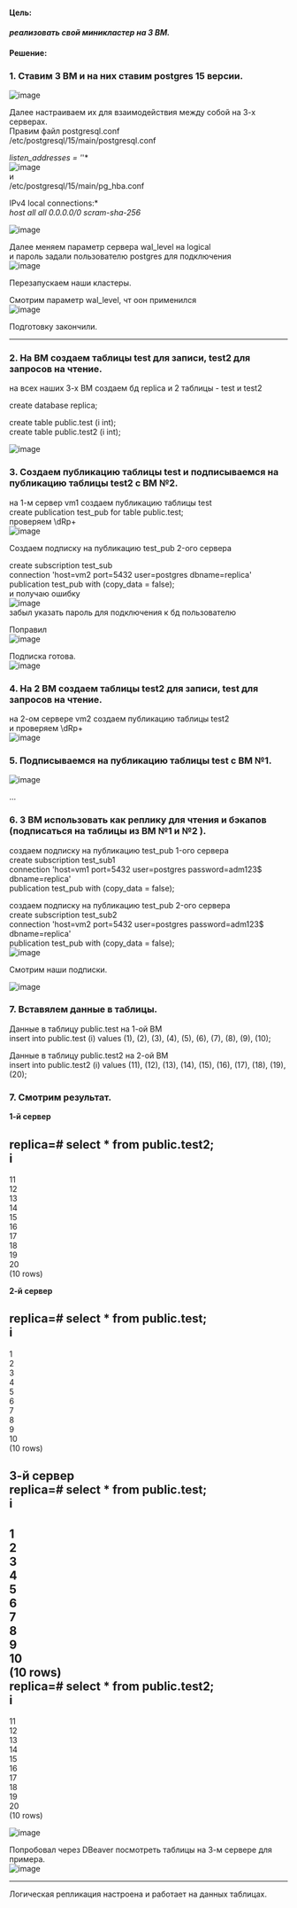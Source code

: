#### Цель:
#### *реализовать свой миникластер на 3 ВМ.*

#### Решение:  
### 1. Ставим 3 ВМ и на них ставим postgres 15 версии.  
![image](https://github.com/13-rus/Otus/assets/120638894/9d165161-865c-47e8-83de-ff38eddbc923)  
  
Далее настраиваем их для взаимодействия между собой на 3-х серверах.    
Правим файл postgresql.conf  
/etc/postgresql/15/main/postgresql.conf  

*listen_addresses = '*'*  
![image](https://github.com/13-rus/Otus/assets/120638894/c6de91d7-c1e4-4121-bd1f-8e37caca847a)  
и  
/etc/postgresql/15/main/pg_hba.conf 

IPv4 local connections:*  
*host    all             all             0.0.0.0/0           scram-sha-256*   

![image](https://github.com/13-rus/Otus/assets/120638894/d3b948a4-a010-4058-ab40-f7f6816702da)  

Далее меняем параметр сервера  wal_level на logical  
и пароль задали пользователю postgres для подключения  
![image](https://github.com/13-rus/Otus/assets/120638894/34656d26-d85d-43a4-b2e6-fbfc3e42a223)  

Перезапускаем наши кластеры.  

Смотрим параметр wal_level, чт оон применился   
![image](https://github.com/13-rus/Otus/assets/120638894/aecd0b15-2165-40f4-bdc6-1239a560c66f)

Подготовку закончили.
******

### 2. На ВМ создаем таблицы test для записи, test2 для запросов на чтение.  
на всех наших 3-х ВМ создаем бд replica и 2 таблицы - test и test2  

create database replica;  

create table public.test (i int);  
create table public.test2 (i int);  

![image](https://github.com/13-rus/Otus/assets/120638894/39ca2566-d4fc-417f-8c91-cfdbf08b348f)  


### 3. Создаем публикацию таблицы test и подписываемся на публикацию таблицы test2 с ВМ №2.  
на 1-м сервер vm1 создаем публикацию  таблицы  test  
create publication test_pub for table public.test;  
проверяем \dRp+  
![image](https://github.com/13-rus/Otus/assets/120638894/9347ad0d-41c4-4493-8375-0b3624760c71)  

Создаем подписку на публикацию test_pub 2-ого сервера  

create subscription test_sub  
connection 'host=vm2 port=5432 user=postgres dbname=replica'  
publication test_pub with (copy_data = false);  
и получаю ошибку  
![image](https://github.com/13-rus/Otus/assets/120638894/a86c3198-ff47-46b9-b309-e9042d18d7fb)  
забыл указать пароль для подключения к бд пользователю  

Поправил  
![image](https://github.com/13-rus/Otus/assets/120638894/bcd83302-3a56-4fce-b0d0-309f38722acf)  

Подписка готова.  
![image](https://github.com/13-rus/Otus/assets/120638894/cbf34b85-eb4e-4aef-8ff0-8a5eb6938531)  


### 4. На 2 ВМ создаем таблицы test2 для записи, test для запросов на чтение.  
на 2-ом сервере vm2 создаем публикацию таблицы test2  
и проверяем  \dRp+  
![image](https://github.com/13-rus/Otus/assets/120638894/0c5ed331-76fd-4899-8088-d1c8df22f758)  


### 5. Подписываемся на публикацию таблицы test с ВМ №1.
![image](https://github.com/13-rus/Otus/assets/120638894/ed6af345-7555-41e7-8838-8819f12b54b5)  

...

### 6. 3 ВМ использовать как реплику для чтения и бэкапов (подписаться на таблицы из ВМ №1 и №2 ).  
создаем подписку на публикацию test_pub 1-ого сервера  
create subscription test_sub1  
connection 'host=vm1 port=5432 user=postgres password=adm123$ dbname=replica'  
publication test_pub with (copy_data = false);  

создаем подписку на публикацию test_pub 2-ого сервера  
create subscription test_sub2  
connection 'host=vm2 port=5432 user=postgres password=adm123$ dbname=replica'  
publication test_pub with (copy_data = false);  
![image](https://github.com/13-rus/Otus/assets/120638894/c14b864b-d987-4702-ba7f-2681f556dd2a)  

Смотрим наши подписки.   

![image](https://github.com/13-rus/Otus/assets/120638894/f078c091-603d-42f4-b987-63e1e10da003)  


### 7. Вставялем данные в таблицы.  
Данные в таблицу public.test на 1-ой ВМ  
insert into public.test (i) values (1), (2), (3), (4), (5), (6), (7), (8), (9), (10);  

Данные в таблицу public.test2 на 2-ой ВМ  
insert into public.test2 (i) values (11), (12), (13), (14), (15), (16), (17), (18), (19), (20);  


### 7. Смотрим результат.  

**1-й сервер**  

replica=# select * from public.test2;  
 i    
----  
 11  
 12  
 13  
 14  
 15  
 16  
 17  
 18  
 19  
 20  
(10 rows)  

**2-й сервер**   

replica=# select * from public.test;  
 i    
----  
  1  
  2  
  3  
  4  
  5  
  6  
  7  
  8  
  9  
 10  
(10 rows)  

**3-й сервер**  
replica=# select * from public.test;  
 i    
----   
  1  
  2  
  3  
  4  
  5  
  6  
  7  
  8  
  9  
 10  
(10 rows)  
replica=# select * from public.test2;  
 i    
----  
 11  
 12  
 13  
 14  
 15  
 16  
 17  
 18  
 19  
 20  
(10 rows)  

![image](https://github.com/13-rus/Otus/assets/120638894/a7d90949-7945-4339-a4b8-a92bd251c9ad)  

Попробовал через DBeaver посмотреть таблицы на 3-м сервере для примера.  
![image](https://github.com/13-rus/Otus/assets/120638894/285de0f4-3847-40bc-ab46-af25a54d4886)

****************
Логическая репликация настроена и работает на данных таблицах.  


